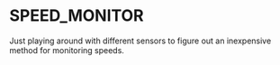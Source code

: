 # SPEED_MONITOR
Just playing around with different sensors to figure out an inexpensive method for monitoring speeds.

